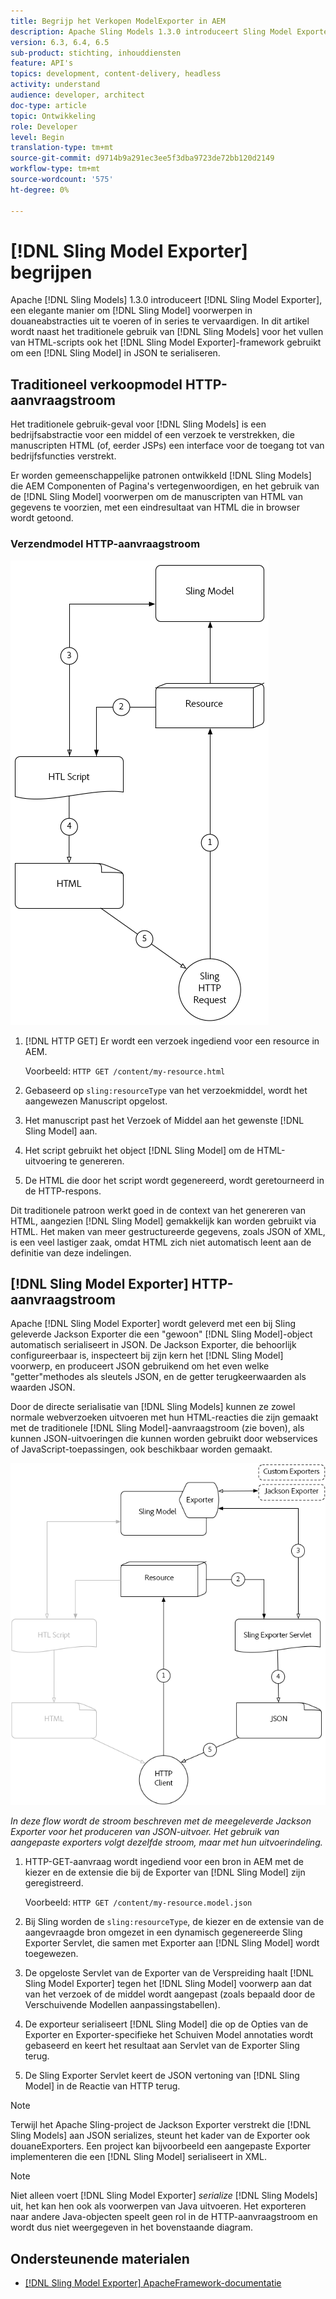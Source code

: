 ```yaml
---
title: Begrijp het Verkopen ModelExporter in AEM
description: Apache Sling Models 1.3.0 introduceert Sling Model Exporter, een elegante manier om Sling Model voorwerpen in douaneabstracties uit te voeren of in series te vervaardigen. In dit artikel wordt naast het traditionele gebruik van Sling Models de HTML-scripts gevuld met behulp van het Sling Model Exporter-framework om een Sling Model in JSON te serialiseren.
version: 6.3, 6.4, 6.5
sub-product: stichting, inhouddiensten
feature: API's
topics: development, content-delivery, headless
activity: understand
audience: developer, architect
doc-type: article
topic: Ontwikkeling
role: Developer
level: Begin
translation-type: tm+mt
source-git-commit: d9714b9a291ec3ee5f3dba9723de72bb120d2149
workflow-type: tm+mt
source-wordcount: '575'
ht-degree: 0%

---
```



# [!DNL Sling Model Exporter] begrijpen

Apache [!DNL Sling Models] 1.3.0 introduceert [!DNL Sling Model Exporter], een elegante manier om [!DNL Sling Model] voorwerpen in douaneabstracties uit te voeren of in series te vervaardigen. In dit artikel wordt naast het traditionele gebruik van [!DNL Sling Models] voor het vullen van HTML-scripts ook het [!DNL Sling Model Exporter]-framework gebruikt om een [!DNL Sling Model] in JSON te serialiseren.

## Traditioneel verkoopmodel HTTP-aanvraagstroom

Het traditionele gebruik-geval voor [!DNL Sling Models] is een bedrijfsabstractie voor een middel of een verzoek te verstrekken, die manuscripten HTML (of, eerder JSPs) een interface voor de toegang tot van bedrijfsfuncties verstrekt.

Er worden gemeenschappelijke patronen ontwikkeld [!DNL Sling Models] die AEM Componenten of Pagina&#39;s vertegenwoordigen, en het gebruik van de [!DNL Sling Model] voorwerpen om de manuscripten van HTML van gegevens te voorzien, met een eindresultaat van HTML die in browser wordt getoond.

### Verzendmodel HTTP-aanvraagstroom

![Aanvraagstroom voor verkoopmodel](./assets/understand-sling-model-exporter/sling-model-request-flow.png)

1. [!DNL HTTP GET] Er wordt een verzoek ingediend voor een resource in AEM.

   Voorbeeld: `HTTP GET /content/my-resource.html`

1. Gebaseerd op `sling:resourceType` van het verzoekmiddel, wordt het aangewezen Manuscript opgelost.

1. Het manuscript past het Verzoek of Middel aan het gewenste [!DNL Sling Model] aan.

1. Het script gebruikt het object [!DNL Sling Model] om de HTML-uitvoering te genereren.

1. De HTML die door het script wordt gegenereerd, wordt geretourneerd in de HTTP-respons.

Dit traditionele patroon werkt goed in de context van het genereren van HTML, aangezien [!DNL Sling Model] gemakkelijk kan worden gebruikt via HTML. Het maken van meer gestructureerde gegevens, zoals JSON of XML, is een veel lastiger zaak, omdat HTML zich niet automatisch leent aan de definitie van deze indelingen.

## [!DNL Sling Model Exporter] HTTP-aanvraagstroom

Apache [!DNL Sling Model Exporter] wordt geleverd met een bij Sling geleverde Jackson Exporter die een &quot;gewoon&quot; [!DNL Sling Model]-object automatisch serialiseert in JSON. De Jackson Exporter, die behoorlijk configureerbaar is, inspecteert bij zijn kern het [!DNL Sling Model] voorwerp, en produceert JSON gebruikend om het even welke &quot;getter&quot;methodes als sleutels JSON, en de getter terugkeerwaarden als waarden JSON.

Door de directe serialisatie van [!DNL Sling Models] kunnen ze zowel normale webverzoeken uitvoeren met hun HTML-reacties die zijn gemaakt met de traditionele [!DNL Sling Model]-aanvraagstroom (zie boven), als kunnen JSON-uitvoeringen die kunnen worden gebruikt door webservices of JavaScript-toepassingen, ook beschikbaar worden gemaakt.

![HTTP-aanvraagstroom Sling Model Exporter](./assets/understand-sling-model-exporter/sling-model-exporter-request-flow.png)

*In deze flow wordt de stroom beschreven met de meegeleverde Jackson Exporter voor het produceren van JSON-uitvoer. Het gebruik van aangepaste exporters volgt dezelfde stroom, maar met hun uitvoerindeling.*

1. HTTP-GET-aanvraag wordt ingediend voor een bron in AEM met de kiezer en de extensie die bij de Exporter van [!DNL Sling Model] zijn geregistreerd.

   Voorbeeld: `HTTP GET /content/my-resource.model.json`

1. Bij Sling worden de `sling:resourceType`, de kiezer en de extensie van de aangevraagde bron omgezet in een dynamisch gegenereerde Sling Exporter Servlet, die samen met Exporter aan [!DNL Sling Model] wordt toegewezen.
1. De opgeloste Servlet van de Exporter van de Verspreiding haalt [!DNL Sling Model Exporter] tegen het [!DNL Sling Model] voorwerp aan dat van het verzoek of de middel wordt aangepast (zoals bepaald door de Verschuivende Modellen aanpassingstabellen).
1. De exporteur serialiseert [!DNL Sling Model] die op de Opties van de Exporter en Exporter-specifieke het Schuiven Model annotaties wordt gebaseerd en keert het resultaat aan Servlet van de Exporter Sling terug.
1. De Sling Exporter Servlet keert de JSON vertoning van [!DNL Sling Model] in de Reactie van HTTP terug.

>[!NOTE]
>
>Terwijl het Apache Sling-project de Jackson Exporter verstrekt die [!DNL Sling Models] aan JSON serializes, steunt het kader van de Exporter ook douaneExporters. Een project kan bijvoorbeeld een aangepaste Exporter implementeren die een [!DNL Sling Model] serialiseert in XML.

>[!NOTE]
>
>Niet alleen voert [!DNL Sling Model Exporter] *serialize* [!DNL Sling Models] uit, het kan hen ook als voorwerpen van Java uitvoeren. Het exporteren naar andere Java-objecten speelt geen rol in de HTTP-aanvraagstroom en wordt dus niet weergegeven in het bovenstaande diagram.

## Ondersteunende materialen

* [ [!DNL Sling Model Exporter] ApacheFramework-documentatie](https://sling.apache.org/documentation/bundles/models.html#exporter-framework-since-130)
